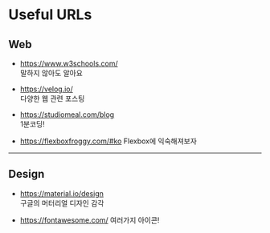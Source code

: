 # Useful URLs

## Web

* https://www.w3schools.com/   
말하지 않아도 알아요

* https://velog.io/   
다양한 웹 관련 포스팅

* https://studiomeal.com/blog   
1분코딩!

* https://flexboxfroggy.com/#ko
Flexbox에 익숙해져보자

----------------------------------
## Design
* https://material.io/design   
구글의 머터리얼 디자인 감각

* https://fontawesome.com/
여러가지 아이콘!   